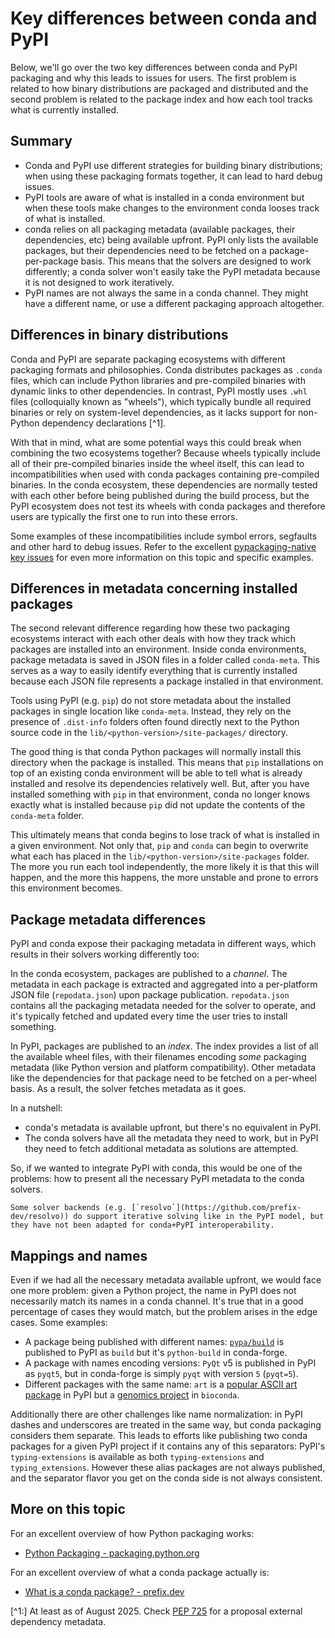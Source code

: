 # Key differences between conda and PyPI

Below, we'll go over the two key differences between conda and PyPI packaging and why
this leads to issues for users. The first problem is related to how binary distributions
are packaged and distributed and the second problem is related to the package index
and how each tool tracks what is currently installed.

## Summary

- Conda and PyPI use different strategies for building binary distributions; when
  using these packaging formats together, it can lead to hard debug issues.
- PyPI tools are aware of what is installed in a conda environment but when these
  tools make changes to the environment conda looses track of what is installed.
- conda relies on all packaging metadata (available packages, their dependencies, etc)
  being available upfront. PyPI only lists the available packages, but their dependencies
  need to be fetched on a package-per-package basis. This means that the solvers are
  designed to work differently; a conda solver won't easily take the PyPI metadata
  because it is not designed to work iteratively.
- PyPI names are not always the same in a conda channel. They might have a different name,
  or use a different packaging approach altogether.

## Differences in binary distributions

Conda and PyPI are separate packaging ecosystems with different packaging formats and philosophies. Conda
distributes packages as `.conda` files, which can include Python libraries and pre-compiled
binaries with dynamic links to other dependencies. In contrast, PyPI mostly uses `.whl` files (colloquially
known as "wheels"), which typically bundle all required binaries or rely on system-level dependencies, as it
lacks support for non-Python dependency declarations [^1].

With that in mind, what are some potential ways this could break when combining the two
ecosystems together? Because wheels typically include all of their pre-compiled binaries inside
the wheel itself, this can lead to incompatibilities when used with conda packages containing
pre-compiled binaries. In the conda ecosystem, these dependencies are normally tested with
each other before being published during the build process, but the PyPI ecosystem does not test
its wheels with conda packages and therefore users are typically the first one to run into these
errors.

Some examples of these incompatibilities include symbol errors, segfaults and other hard to debug
issues. Refer to the excellent [pypackaging-native key issues](https://pypackaging-native.github.io/#key-issues)
for even more information on this topic and specific examples.

## Differences in metadata concerning installed packages

The second relevant difference regarding how these two packaging ecosystems interact with
each other deals with how they track which packages are installed into an environment.
Inside conda environments, package metadata is saved in JSON files in a folder called
`conda-meta`. This serves as a way to easily identify everything that is currently installed
because each JSON file represents a package installed in that environment.

Tools using PyPI (e.g. `pip`) do not store metadata about the installed packages in single
location like `conda-meta`. Instead, they rely on the presence of `.dist-info` folders often
found directly next to the Python source code in the `lib/<python-version>/site-packages/`
directory.

The good thing is that conda Python packages will normally install this directory
when the package is installed. This means that `pip` installations on top of an existing
conda environment will be able to tell what is already installed and resolve its dependencies
relatively well. But, after you have installed something with `pip` in that environment,
conda no longer knows exactly what is installed because `pip` did not update the contents
of the `conda-meta` folder.

This ultimately means that conda begins to lose track of what is installed in a given environment.
Not only that, `pip` and `conda` can begin to overwrite what each has placed in the
`lib/<python-version>/site-packages` folder. The more you run each tool independently,
the more likely it is that this will happen, and the more this happens, the more unstable
and prone to errors this environment becomes.

## Package metadata differences

PyPI and conda expose their packaging metadata in different ways, which results in their
solvers working differently too:

In the conda ecosystem, packages are published to a *channel*. The metadata in each package is extracted and aggregated into a per-platform JSON file (`repodata.json`) upon package publication. `repodata.json` contains all the packaging metadata needed for the solver to operate, and it's typically fetched and updated every time the user tries to install something.

In PyPI, packages are published to an *index*. The index provides a list of all the available wheel files, with their filenames encoding *some* packaging metadata (like Python version and platform compatibility). Other metadata like the dependencies for that package need to be fetched on a per-wheel basis. As a result, the solver fetches metadata as it goes.

In a nutshell:

- conda's metadata is available upfront, but there's no equivalent in PyPI.
- The conda solvers have all the metadata they need to work, but in PyPI they need to fetch additional metadata as solutions are attempted.

So, if we wanted to integrate PyPI with conda, this would be one of the problems: how to present all the necessary PyPI metadata to the conda solvers.

```{note}
Some solver backends (e.g. [`resolvo`](https://github.com/prefix-dev/resolvo)) do support iterative solving like in the PyPI model, but they have not been adapted for conda+PyPI interoperability.
```

## Mappings and names

Even if we had all the necessary metadata available upfront, we would face one more problem: given a Python project, the name in PyPI does not necessarily match its names in a conda channel. It's true that in a good percentage of cases they would match, but the problem arises in the edge cases. Some examples:

- A package being published with different names: [`pypa/build`](https://github.com/pypa/build) is published to PyPI as `build` but it's `python-build` in conda-forge.
- A package with names encoding versions: `PyQt` v5 is published in PyPI as `pyqt5`, but in conda-forge is simply `pyqt` with version `5` (`pyqt=5`).
- Different packages with the same name: `art` is a [popular ASCII art package](https://github.com/sepandhaghighi/art/) in PyPI but a [genomics project](https://www.niehs.nih.gov/research/resources/software/biostatistics/art) in `bioconda`.

Additionally there are other challenges like name normalization: in PyPI dashes and underscores are treated in the same way, but conda packaging considers them separate. This leads to efforts like publishing two conda packages for a given PyPI project if it contains any of this separators: PyPI's `typing-extensions` is available as both `typing-extensions` and `typing_extensions`. However these alias packages are not always published, and the separator flavor you get on the conda side is not always consistent.

## More on this topic

For an excellent overview of how Python packaging works:

- [Python Packaging - packaging.python.org](https://packaging.python.org/en/latest/overview/)

For an excellent overview of what a conda package actually is:

- [What is a conda package? - prefix.dev](https://prefix.dev/blog/what-is-a-conda-package)

[^1:] At least as of August 2025. Check [PEP 725](https://peps.python.org/pep-0725/) for a proposal external dependency metadata.
